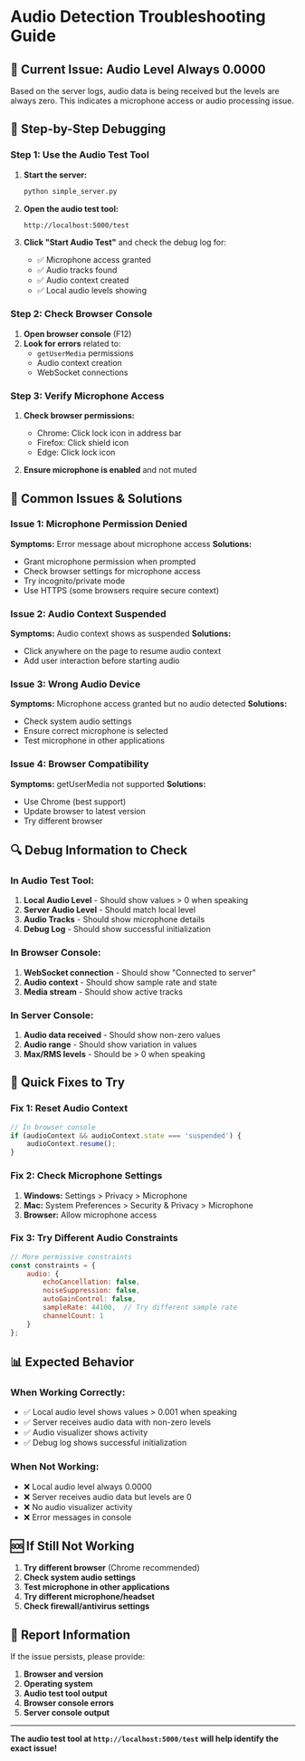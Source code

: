 # Audio Detection Troubleshooting Guide

## 🚨 **Current Issue: Audio Level Always 0.0000**

Based on the server logs, audio data is being received but the levels are always zero. This indicates a microphone access or audio processing issue.

## 🔧 **Step-by-Step Debugging**

### **Step 1: Use the Audio Test Tool**
1. **Start the server:**
   ```bash
   python simple_server.py
   ```

2. **Open the audio test tool:**
   ```
   http://localhost:5000/test
   ```

3. **Click "Start Audio Test"** and check the debug log for:
   - ✅ Microphone access granted
   - ✅ Audio tracks found
   - ✅ Audio context created
   - ✅ Local audio levels showing

### **Step 2: Check Browser Console**
1. **Open browser console** (F12)
2. **Look for errors** related to:
   - `getUserMedia` permissions
   - Audio context creation
   - WebSocket connections

### **Step 3: Verify Microphone Access**
1. **Check browser permissions:**
   - Chrome: Click lock icon in address bar
   - Firefox: Click shield icon
   - Edge: Click lock icon

2. **Ensure microphone is enabled** and not muted

## 🎯 **Common Issues & Solutions**

### **Issue 1: Microphone Permission Denied**
**Symptoms:** Error message about microphone access
**Solutions:**
- Grant microphone permission when prompted
- Check browser settings for microphone access
- Try incognito/private mode
- Use HTTPS (some browsers require secure context)

### **Issue 2: Audio Context Suspended**
**Symptoms:** Audio context shows as suspended
**Solutions:**
- Click anywhere on the page to resume audio context
- Add user interaction before starting audio

### **Issue 3: Wrong Audio Device**
**Symptoms:** Microphone access granted but no audio detected
**Solutions:**
- Check system audio settings
- Ensure correct microphone is selected
- Test microphone in other applications

### **Issue 4: Browser Compatibility**
**Symptoms:** getUserMedia not supported
**Solutions:**
- Use Chrome (best support)
- Update browser to latest version
- Try different browser

## 🔍 **Debug Information to Check**

### **In Audio Test Tool:**
1. **Local Audio Level** - Should show values > 0 when speaking
2. **Server Audio Level** - Should match local level
3. **Audio Tracks** - Should show microphone details
4. **Debug Log** - Should show successful initialization

### **In Browser Console:**
1. **WebSocket connection** - Should show "Connected to server"
2. **Audio context** - Should show sample rate and state
3. **Media stream** - Should show active tracks

### **In Server Console:**
1. **Audio data received** - Should show non-zero values
2. **Audio range** - Should show variation in values
3. **Max/RMS levels** - Should be > 0 when speaking

## 🚀 **Quick Fixes to Try**

### **Fix 1: Reset Audio Context**
```javascript
// In browser console
if (audioContext && audioContext.state === 'suspended') {
    audioContext.resume();
}
```

### **Fix 2: Check Microphone Settings**
1. **Windows:** Settings > Privacy > Microphone
2. **Mac:** System Preferences > Security & Privacy > Microphone
3. **Browser:** Allow microphone access

### **Fix 3: Try Different Audio Constraints**
```javascript
// More permissive constraints
const constraints = {
    audio: {
        echoCancellation: false,
        noiseSuppression: false,
        autoGainControl: false,
        sampleRate: 44100,  // Try different sample rate
        channelCount: 1
    }
};
```

## 📊 **Expected Behavior**

### **When Working Correctly:**
- ✅ Local audio level shows values > 0.001 when speaking
- ✅ Server receives audio data with non-zero levels
- ✅ Audio visualizer shows activity
- ✅ Debug log shows successful initialization

### **When Not Working:**
- ❌ Local audio level always 0.0000
- ❌ Server receives audio data but levels are 0
- ❌ No audio visualizer activity
- ❌ Error messages in console

## 🆘 **If Still Not Working**

1. **Try different browser** (Chrome recommended)
2. **Check system audio settings**
3. **Test microphone in other applications**
4. **Try different microphone/headset**
5. **Check firewall/antivirus settings**

## 📝 **Report Information**

If the issue persists, please provide:
1. **Browser and version**
2. **Operating system**
3. **Audio test tool output**
4. **Browser console errors**
5. **Server console output**

---

**The audio test tool at `http://localhost:5000/test` will help identify the exact issue!**

